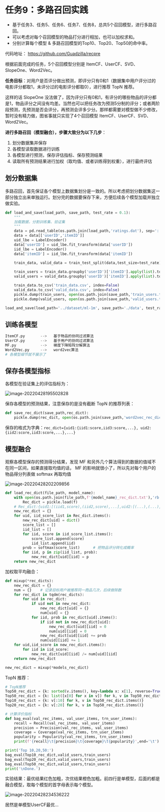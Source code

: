 # 任务9：多路召回实践

- 基于任务3、任务5、任务6、任务7、任务8，总共5个召回模型，进行多路召回。
- 可以考虑对每个召回模型的物品打分进行相加，也可以加权求和。
- 分别计算每个模型 & 多路召回模型的Top10、Top20、Top50的命中率。

代码地址： https://github.com/Guadzilla/recpre

根据前面完成的任务，5个召回模型分别是 ItemCF、UserCF、SVD、SlopeOne、Word2Vec。

**任务目标**：对用户是否评分做出预测，即评分只有0和1（数据集中用户评分过的电影评分都取1，未评分过的电影评分都取0），进行推荐 TopN 推荐。

这样的话 SlopeOne 没法做了，因为评分只有0和1，有评分的哪些物品的评分都是1，物品评分之间没有均差。当然也可以把任务改为预测5分制的评分；或者两阶段预测，先预测是否会评分，再预测会评多少分。那样都需要对模型做不少修改，暂时没有精力做，图省事就只实现了4个召回模型 ItemCF、UserCF、SVD、Word2Vec。

**进行多路召回（模型融合），步骤大致分为以下几步**：

1. 划分数据集并保存
2. 各模型读取数据进行训练
3. 各模型进行预测，保存评估指标、保存预测结果
4. 读取所有预测结果进行加权（取均值、或者训练得到权重），进行最终评估

## 划分数据集

多路召回，首先保证各个模型上数据集划分是一致的。所以考虑把划分数据集这一部分独立出来单独运行。划分完的数据要保存下来，方便后续各个模型加载并独立做实验。

```python
def load_and_save(load_path, save_path, test_rate = 0.1):
    """
    加载数据，分割训练集、验证集
    """
    data = pd.read_table(os.path.join(load_path,'ratings.dat'), sep='::', names = ['userID','itemID','Rating','Zip-code'])
    data = data[['userID','itemID']]
    uid_lbe = LabelEncoder()
    data['userID'] = uid_lbe.fit_transform(data['userID'])
    iid_lbe = LabelEncoder()
    data['itemID'] = iid_lbe.fit_transform(data['itemID'])

    train_data, valid_data = train_test_split(data,test_size=test_rate)
    
    train_users = train_data.groupby('userID')['itemID'].apply(list).to_dict()
    valid_users = valid_data.groupby('userID')['itemID'].apply(list).to_dict()

    train_data.to_csv('train_data.csv', index=False)
    valid_data.to_csv('valid_data.csv', index=False)
    pickle.dump(train_users, open(os.path.join(save_path,'train_users.txt'), 'wb'))
    pickle.dump(valid_users, open(os.path.join(save_path,'valid_users.txt'), 'wb'))

load_and_save(load_path='../dataset/ml-1m', save_path='./data', test_rate=0.1)
```

## 训练各模型

```python
ItemCF.py   	-->   基于物品的协同过滤算法
UserCF.py   	-->   基于用户的协同过滤算法
MF.py			-->   梯度下降矩阵分解算法
Word2Vec.py		-->	  word2vec算法
# 各模型细节就不展示了
```

## 保存各模型指标

各模型在验证集上的评估指标为：

![image-20220428195502828](https://wjm-images.oss-cn-beijing.aliyuncs.com/img-hosting/image-20220428195502828.png)

保存各模型的预测结果，注意保存的是没有截断 TopN 的推荐列表：

```python
def save_rec_dict(save_path,rec_dict):
    pickle.dump(rec_dict, open(os.path.join(save_path,'word2vec_rec_dict.txt'), 'wb'))
```

保存的格式为字典：`rec_dict={uid1:{iid1:score,iid3:score,...}, uid2:{iid2:score,iid3:score,...},...}`

## 模型融合

观察各模型保存的预测得分结果，发现 MF 和另外几个算法得到的数据的值域不在同一区间，如果直接取均值的话， MF 的影响就很小了，所以先对每个用户的物品得分列表做 softmax 再取均值

![image-20220428202209856](https://wjm-images.oss-cn-beijing.aliyuncs.com/img-hosting/image-20220428202209856.png)

```python
def load_rec_dict(file_path, model_name):
    with open(os.path.join(file_path,f'{model_name}_rec_dict.txt'),'rb') as f:
        Rec_dict = pickle.load(f)
    # Rec_dict:{uid1:[(iid1,score),(iid2,score),...],uid2:[(...),(...),...],...}
    new_rec_dict = {}
    for uid, iid_score_list in Rec_dict.items():
        new_rec_dict[uid] = dict()
        score_list = []
        iid_list = []
        for iid, score in iid_score_list.items():
            score_list.append(score)
            iid_list.append(iid)
        prob = softmax(score_list)      # 把物品评分转化成概率
        for iid, p in zip(iid_list, prob):
            new_rec_dict[uid][iid] = p
    return new_rec_dict
```

加权取平均融合：

```python
def mixup(*rec_dicts):
    new_rec_dict = {}
    num = {}    # 记录目标用户被推荐同一商品几次，后续做除数
    for rec_dict in tqdm(rec_dicts):
        for uid in rec_dict:
            if uid not in new_rec_dict:
                new_rec_dict[uid] = {}
                num[uid] = {}
            for iid, prob in rec_dict[uid].items():
                if iid not in new_rec_dict[uid]:
                    new_rec_dict[uid][iid] = 0
                    num[uid][iid] = 0
                new_rec_dict[uid][iid] += prob
                num[uid][iid] += 1
    for uid,iid_score in new_rec_dict.items():
        for iid in iid_score:
            new_rec_dict[uid][iid] /= num[uid][iid]
    return new_rec_dict

new_rec_dict = mixup(*models_rec_dict)
```

TopN 推荐：

```python
# TopN推荐
Top50_rec_dict = {k: sorted(v.items(), key=lambda x: x[1], reverse=True)[:50] for k, v in new_rec_dict.items()}
Top50_rec_dict = {k: list([x[0] for x in v]) for k, v in Top50_rec_dict.items()}
Top10_rec_dict = {k: v[:10] for k, v in Top50_rec_dict.items()}
Top20_rec_dict = {k: v[:20] for k, v in Top50_rec_dict.items()}

# 计算评价指标
def bag_eval(val_rec_items, val_user_items, trn_user_items):
    recall = Recall(val_rec_items, val_user_items)
    precision = Precision(val_rec_items, val_user_items)
    coverage = Coverage(val_rec_items, trn_user_items)
    popularity = Popularity(val_rec_items, trn_user_items)
    print(f'{recall}\t{precision}\t{coverage}\t{popularity}',end='\t')

print('Top 10,20,50:')
bag_eval(Top10_rec_dict,valid_users,train_users)
bag_eval(Top20_rec_dict,valid_users,train_users)
bag_eval(Top50_rec_dict,valid_users,train_users)
print('\nDone.')
```

实验结果：最优结果红色加粗，次优结果橙色加粗。前四行是单模型，后面的都是融合模型，取每个模型的首字母表示每个模型。

![image-20220428234536222](https://wjm-images.oss-cn-beijing.aliyuncs.com/img-hosting/image-20220428234536222.png)

居然是单模型UserCF最优...
